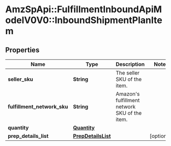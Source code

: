 # AmzSpApi::FulfillmentInboundApiModelV0V0::InboundShipmentPlanItem

## Properties
Name | Type | Description | Notes
------------ | ------------- | ------------- | -------------
**seller_sku** | **String** | The seller SKU of the item. | 
**fulfillment_network_sku** | **String** | Amazon&#x27;s fulfillment network SKU of the item. | 
**quantity** | [**Quantity**](Quantity.md) |  | 
**prep_details_list** | [**PrepDetailsList**](PrepDetailsList.md) |  | [optional] 


